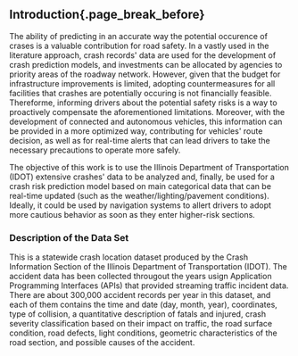 ## Introduction{.page_break_before}

The ability of predicting in an accurate way the potential occurence of crases is a valuable contribution for road safety. In a vastly used in the literature approach, crash records' data are used for the development of crash prediction models, and investments can be allocated by agencies to priority areas of the roadway network. However, given that the budget for infrastructure improvements is limited, adopting countermeasures for all facilities that crashes are potentially occuring is not financially feasible. Thereforme, informing drivers about the potential safety risks is a way to proactively compensate the aforementioned limitations. Moreover, with the development of connected and autonomous vehicles, this information can be provided in a more optimized way, contributing for vehicles' route decision, as well as for real-time alerts that can lead drivers to take the necessary precautions to operate more safely.

The objective of this work is to use the Illinois Department of Transportation (IDOT) extensive crashes' data to be analyzed and, finally, be used for a crash risk prediction model based on main categorical data that can be real-time updated (such as the weather/lighting/pavement conditions). Ideally, it could be used by navigation systems to allert drivers to adopt more cautious behavior as soon as they enter higher-risk sections.

### Description of the Data Set

This is a statewide crash location dataset produced by the Crash Information Section of the Illinois Department of Transportation (IDOT). The accident data has been collected througout the years usign Application Programming Interfaces (APIs) that provided streaming traffic incident data. There are about 300,000 accident records per year in this dataset, and each of them contains the time and date (day, month, year), coordinates, type of collision, a quantitative description of fatals and injured, crash severity classification based on their impact on traffic, the road surface condition, road defects, light conditions, geometric characteristics of the road section, and possible causes of the accident.